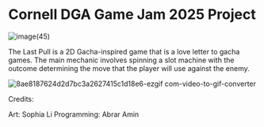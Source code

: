 # Cornell DGA Game Jam 2025 Project 

![image(45)](https://github.com/user-attachments/assets/7a637300-d514-4fb3-9559-1b6b677fb926)



The Last Pull is a 2D Gacha-inspired game that is a love letter to gacha games. The main mechanic involves spinning a slot machine with the outcome determining the move that the player will use against the enemy. 

![8ae8187624d2d7bc3a2627415c1d18e6-ezgif com-video-to-gif-converter](https://github.com/user-attachments/assets/19ed6fee-699d-478c-813e-9f0cdc289792)



Credits:

Art: Sophia Li 
Programming: Abrar Amin
